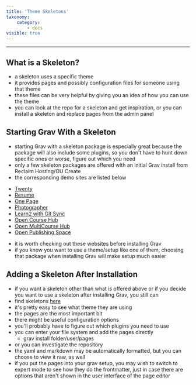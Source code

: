 ```yaml
---
title: 'Theme Skeletons'
taxonomy:
    category:
        - docs
visible: true
---
```


---
## What is a Skeleton?

- a skeleton uses a specific theme
- it provides pages and possibly configuration files for someone using that theme
- these files can be very helpful by giving you an idea of how you can use the theme
- you can look at the repo for a skeleton and get inspiration, or you can install a skeleton and replace pages from the admin panel

## Starting Grav With a Skeleton

- starting Grav with a skeleton package is especially great because the package will also include some plugins, so you don't have to hunt down specific ones or worse, figure out which you need
- only a few skeleton packages are offered with an initial Grav install from Reclaim Hosting/OU Create
- the corresponding demo sites are listed below

* [Twenty](https://demo.getgrav.org/twenty-skeleton/)
* [Resume](https://demo.getgrav.org/resume-skeleton/)
* [One Page](https://demo.getgrav.org/onepage-skeleton/)
* [Photographer](https://demo.getgrav.org/photographer-skeleton/)
* [Learn2 with Git Sync](https://demo.hibbittsdesign.org/grav-learn2-git-sync/)
* [Open Course Hub](https://demo.hibbittsdesign.org/grav-open-matter-course-hub/)
* [Open MultiCourse Hub](https://demo.hibbittsdesign.org/grav-skeleton-open-matter-multi-course-hub-site/)
* [Open Publishing Space](http://demo.hibbittsdesign.org/grav-open-publishing-quark/)

- it is worth checking out these websites before installing Grav
- if you know you want to use a theme/setup like one of them, choosing that package when installing Grav will make setup much easier

## Adding a Skeleton After Installation

- if you want a skeleton other than what is offered above or if you decide you want to use a skeleton after installing Grav, you still can
- find skeletons [here](https://getgrav.org/downloads/skeletons)
- it's pretty easy to see what theme they are using
- the pages are the most important bit
- there might be useful configuration options
- you'll probably have to figure out which plugins you need to use
- you can enter your file system and add the pages directly
	- grav install folder/user/pages
- or you can investigate the repository
- the yaml and markdown may be automatically formatted, but you can choose to view it raw, as well
- if you put the pages into your grav setup, you may wish to switch to expert mode to see how they do the frontmatter, just in case there are options that aren't shown in the user interface of the page editor